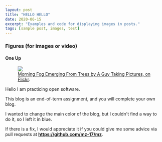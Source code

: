 ```yaml
---
layout: post
title: "HELLO HELLO"
date: 2020-06-15
excerpt: "Examples and code for displaying images in posts."
tags: [sample post, images, test]
---
```




### Figures (for images or video)

#### One Up

<figure>
	<a href="https://www.color-hex.com/palettes/22927.png"><img src="https://www.color-hex.com/palettes/22927.png"></a>
	<figcaption><a href="https://www.color-hex.com/palettes/22927.png" title="Morning Fog Emerging From Trees by A Guy Taking Pictures, on Flickr">Morning Fog Emerging From Trees by A Guy Taking Pictures, on Flickr</a>.</figcaption>
</figure>

Hello I am practicing open software. 

This blog is an end-of-term assignment, and you will complete your own blog.

I wanted to change the main color of the blog, but I couldn't find a way to do it, so I left it in blue.

If there is a fix, I would appreciate it if you could give me some advice via pull requests at **https://github.com/mz-17/mz**.

